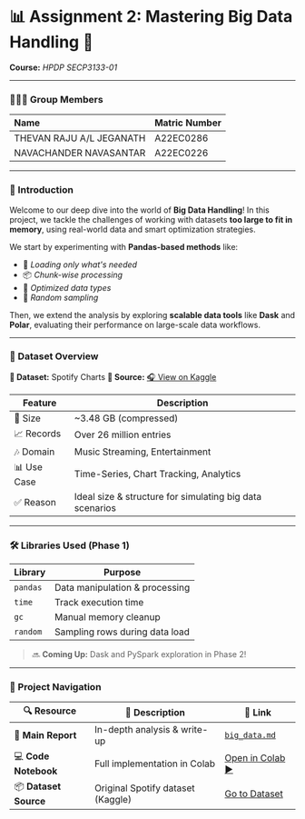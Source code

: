 # 📊 Assignment 2: Mastering Big Data Handling 🚀

**Course:** *HPDP SECP3133-01*

---

### 🧑‍🤝‍🧑 Group Members

| Name                     | Matric Number |
| :----------------------- | :------------ |
| THEVAN RAJU A/L JEGANATH | A22EC0286     |
| NAVACHANDER NAVASANTAR   | A22EC0226     |

---

### 🌟 Introduction

Welcome to our deep dive into the world of **Big Data Handling**!
In this project, we tackle the challenges of working with datasets **too large to fit in memory**, using real-world data and smart optimization strategies.

We start by experimenting with **Pandas-based methods** like:

* 🚪 *Loading only what's needed*
* 📦 *Chunk-wise processing*
* 🧠 *Optimized data types*
* 🎯 *Random sampling*

Then, we extend the analysis by exploring **scalable data tools** like **Dask** and **Polar**, evaluating their performance on large-scale data workflows.

---

### 🎵 Dataset Overview

**📂 Dataset:** Spotify Charts
**🔗 Source:** [🎧 View on Kaggle](https://www.kaggle.com/datasets/dhruvildave/spotify-charts)

| Feature     | Description                                              |
| ----------- | -------------------------------------------------------- |
| 💾 Size     | \~3.48 GB (compressed)                                   |
| 📈 Records  | Over 26 million entries                                  |
| 🎶 Domain   | Music Streaming, Entertainment                           |
| 📊 Use Case | Time-Series, Chart Tracking, Analytics                   |
| ✅ Reason    | Ideal size & structure for simulating big data scenarios |

---

### 🛠️ Libraries Used (Phase 1)

| Library  | Purpose                        |
| -------- | ------------------------------ |
| `pandas` | Data manipulation & processing |
| `time`   | Track execution time           |
| `gc`     | Manual memory cleanup          |
| `random` | Sampling rows during data load |

> 🔜 **Coming Up:** Dask and PySpark exploration in Phase 2!

---

### 🔗 Project Navigation

| 🔍 Resource           | 📄 Description                    | 🔗 Link                                                                     |
| --------------------- | --------------------------------- | --------------------------------------------------------------------------- |
| 🧠 **Main Report**    | In-depth analysis & write-up      | [`big_data.md`](big_data.md)                                                |
| 💻 **Code Notebook**  | Full implementation in Colab      | [Open in Colab ▶️](https://colab.research.google.com/your-link-here)        |
| 📦 **Dataset Source** | Original Spotify dataset (Kaggle) | [Go to Dataset](https://www.kaggle.com/datasets/dhruvildave/spotify-charts) |
